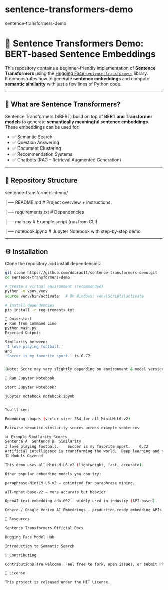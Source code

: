 # sentence-transformers-demo
sentence-transformers-demo
# 🧠 Sentence Transformers Demo: BERT-based Sentence Embeddings

This repository contains a beginner-friendly implementation of **Sentence Transformers** using the [Hugging Face `sentence-transformers`](https://www.sbert.net/) library.  
It demonstrates how to generate **sentence embeddings** and compute **semantic similarity** with just a few lines of Python code.

---

## 📌 What are Sentence Transformers?

Sentence Transformers (SBERT) build on top of **BERT and Transformer models** to generate **semantically meaningful sentence embeddings**.  
These embeddings can be used for:

- ✅ Semantic Search  
- ✅ Question Answering  
- ✅ Document Clustering  
- ✅ Recommendation Systems  
- ✅ Chatbots (RAG – Retrieval Augmented Generation)  

---

## 📂 Repository Structure
sentence-transformers-demo/

│── README.md # Project overview + instructions

│── requirements.txt # Dependencies

│── main.py # Example script (run from CLI)

│── notebook.ipynb # Jupyter Notebook with step-by-step demo

---

## ⚙️ Installation

Clone the repository and install dependencies:

```bash
git clone https://github.com/ddbrao11/sentence-transformers-demo.git
cd sentence-transformers-demo

# Create a virtual environment (recommended)
python -m venv venv
source venv/bin/activate   # On Windows: venv\Scripts\activate

# Install dependencies
pip install -r requirements.txt

🚀 Quickstart
▶️ Run from Command Line
python main.py
Expected Output:

Similarity between:
'I love playing football.'
and
'Soccer is my favorite sport.' is 0.72


(Note: Score may vary slightly depending on environment & model version)

📓 Run Jupyter Notebook

Start Jupyter Notebook:

jupyter notebook notebook.ipynb


You’ll see:

Embedding shapes (vector size: 384 for all-MiniLM-L6-v2)

Pairwise semantic similarity scores across example sentences

📊 Example Similarity Scores
Sentence A	Sentence B	Similarity
I love playing football.	Soccer is my favorite sport.	0.72
Artificial intelligence is transforming the world.	Deep learning and neural networks are part of AI.	0.68
🏗️ Models Covered

This demo uses all-MiniLM-L6-v2 (lightweight, fast, accurate).

Other popular embedding models you can try:

paraphrase-MiniLM-L6-v2 – optimized for paraphrase mining.

all-mpnet-base-v2 – more accurate but heavier.

OpenAI text-embedding-ada-002 – widely used in industry (API-based).

Cohere / Google Vertex AI Embeddings – production-ready embedding APIs.

📌 Resources

Sentence Transformers Official Docs

Hugging Face Model Hub

Introduction to Semantic Search

🤝 Contributing

Contributions are welcome! Feel free to fork, open issues, or submit PRs.

📜 License

This project is released under the MIT License.

